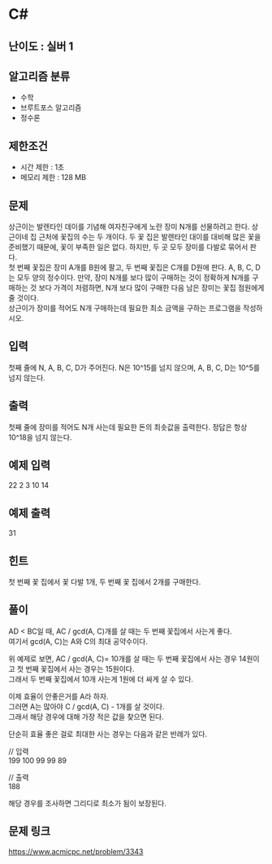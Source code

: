 # C#

## 난이도 : 실버 1

## 알고리즘 분류
  - 수학
  - 브루트포스 알고리즘
  - 정수론

## 제한조건
  - 시간 제한 : 1초
  - 메모리 제한 : 128 MB

## 문제
상근이는 발렌타인 데이를 기념해 여자친구에게 노란 장미 N개를 선물하려고 한다. 상근이네 집 근처에 꽃집의 수는 두 개이다. 두 꽃 집은 발렌타인 대이를 대비해 많은 꽃을 준비했기 때문에, 꽃이 부족한 일은 없다. 하지만, 두 곳 모두 장미를 다발로 묶어서 판다.<br/>
첫 번째 꽃집은 장미 A개를 B원에 팔고, 두 번째 꽃집은 C개를 D원에 판다. A, B, C, D는 모두 양의 정수이다. 만약, 장미 N개를 보다 많이 구매하는 것이 정확하게 N개를 구매하는 것 보다 가격이 저렴하면, N개 보다 많이 구매한 다음 남은 장미는 꽃집 점원에게 줄 것이다.<br/>
상근이가 장미를 적어도 N개 구매하는데 필요한 최소 금액을 구하는 프로그램을 작성하시오.<br/>


## 입력
첫째 줄에 N, A, B, C, D가 주어진다. N은 10^15를 넘지 않으며, A, B, C, D는 10^5를 넘지 않는다.<br/>


## 출력
첫째 줄에 장미를 적어도 N개 사는데 필요한 돈의 최솟값을 출력한다. 정답은 항상 10^18을 넘지 않는다.<br/>


## 예제 입력
22 2 3 10 14<br/>


## 예제 출력
31<br/>


## 힌트
첫 번째 꽃 집에서 꽃 다발 1개, 두 번째 꽃 집에서 2개를 구매한다.<br/>


## 풀이
AD < BC일 때, AC / gcd(A, C)개를 살 때는 두 번째 꽃집에서 사는게 좋다.<br/>
여기서 gcd(A, C)는 A와 C의 최대 공약수이다.<br/>


위 예제로 보면, AC / gcd(A, C)= 10개를 살 때는 두 번째 꽃집에서 사는 경우 14원이고 첫 번째 꽃집에서 사는 경우는 15원이다.<br/>
그래서 두 번째 꽃집에서 10개 사는게 1원에 더 싸게 살 수 있다.<br/>


이제 효율이 안좋은거를 A라 하자.<br/>
그러면 A는 많아야 C / gcd(A, C) - 1개를 살 것이다.<br/>
그래서 해당 경우에 대해 가장 적은 값을 찾으면 된다.<br/>


단순히 효율 좋은 걸로 최대한 사는 경우는 다음과 같은 반례가 있다.<br/>

\/\/ 입력<br/>
199 100 99 99 89<br/>

\/\/ 출력<br/>
188<br/>


해당 경우를 조사하면 그리디로 최소가 됨이 보장된다.<br/>


## 문제 링크
https://www.acmicpc.net/problem/3343